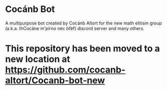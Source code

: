 # Cocánb Bot
A multipurpose bot created by Cocánb Altort for the new math elitism group (a.k.a. thCocáne m'pírno nèc bfèf) discord server and many others.
# This repository has been moved to a new location at https://github.com/cocanb-altort/Cocanb-bot-new
